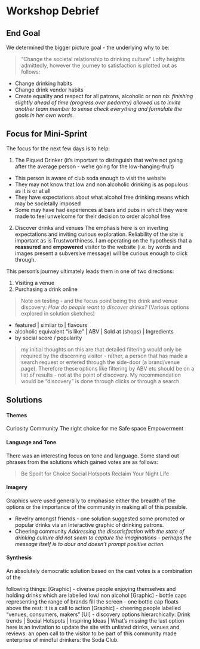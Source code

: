 # Workshop Debrief

## End Goal
We determined the bigger picture goal - the underlying why to be:
> “Change the societal relationship to drinking culture”
Lofty heights admittedly, however the journey to satisfaction is plotted out as follows:
- Change drinking habits
- Change drink vendor habits
- Create equality and respect for all patrons, alcoholic or non
*nb: finishing slightly ahead of time (progress over pedantry) allowed us to invite another team member to sense check everything and formulate the goals in her own words.*

## Focus for Mini-Sprint
The focus for the next few days is to help:
1. The Piqued Drinker
(it’s important to distinguish that we’re not going after the average person - we’re going for the low-hanging-fruit)
 - This person is aware of club soda enough to visit the website
 - They may not know that low and non alcoholic drinking is as populous as it is or at all
 - They have expectations about what alcohol free drinking means which may be societally imposed
 - Some may have had experiences at bars and pubs in which they were made to feel unwelcome for their decision to order alcohol free
2. Discover drinks and venues
The emphasis here is on inverting expectations and inviting curious exploration.
Reliability of the site is important as is
Trustworthiness.
I am operating on the hypothesis that a **reassured** and **empowered** visitor to the website (i.e. by words and images present a subversive message) will be curious enough to click through.

This person’s journey ultimately leads them in one of two directions:
 1. Visiting a venue
 2. Purchasing a drink online

> Note on testing - and the focus point being the drink and venue discovery:
*How do people want to discover drinks?*
(Various options explored in solution sketches)
 - featured | similar to | flavours
 - alcoholic equivalent “is like” | ABV | Sold at (shops) | Ingredients
 - by social score / popularity
> my initial thoughts on this are that detailed filtering would only be required by the discerning visitor - rather, a person that has made a search request or entered through the side-door (a brand/venue page). Therefore these options like filtering by ABV etc should be on a list of results - not at the point of discovery.
My recommendation would be “discovery” is done through clicks or through a search.

## Solutions
#### Themes
Curiosity
Community
The right choice for me
Safe space
Empowerment

#### Language and Tone
There was an interesting focus on tone and language. Some stand out phrases from the solutions which gained votes are as follows:
> Be Spoilt for Choice
> Social Hotspots
> Reclaim Your Night Life

#### Imagery
Graphics were used generally to emphasise either the breadth of the options or the importance of the community in making all of this possible.
 - Revelry amongst friends - one solution suggested some promoted or popular drinks via an interactive graphic of drinking patrons.
 - Cheering community
*Addressing the dissatisfaction with the state of drinking culture did not seem to capture the imaginations - perhaps the message itself is to dour and doesn’t prompt positive action.*

#### Synthesis
An absolutely democratic solution based on the cast votes is a combination of the

following things:
[Graphic] - diverse people enjoying themselves and holding drinks which are labelled low/
non alcohol
[Graphic] - bottle caps representing the range of brands fill the screen - one bottle cap
floats above the rest: it is a call to action
[Graphic] - cheering people labelled “venues, consumers, makers”
[UI] - discovery options hierarchically: Drink trends | Social Hotspots | Inspiring Ideas |
What’s missing
the last option here is an invitation to update the site with unlisted drinks, venues and
reviews: an open call to the visitor to be part of this community made enterprise of
mindful drinkers: the Soda Club.

